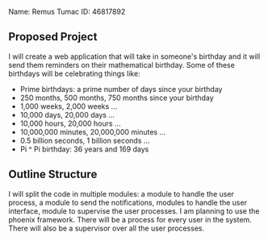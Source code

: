 Name: Remus Tumac           ID:   46817892

## Proposed Project

I will create a web application that will take in someone's birthday
and it will send them reminders on their mathematical birthday. Some of
these birthdays will be celebrating things like:
<br>
- Prime birthdays: a prime number of days since your birthday
- 250 months, 500 months, 750 months since your birthday
- 1,000 weeks, 2,000 weeks ...
- 10,000 days, 20,000 days ...
- 10,000 hours, 20,000 hours ...
- 10,000,000 minutes, 20,000,000 minutes ...
- 0.5 billion seconds, 1 billion seconds ...
- Pi ^ Pi birthday: 36 years and 169 days


## Outline Structure

I will split the code in multiple modules: a module to handle the user
process, a module to send the notifications, modules to handle the user
interface, module to supervise the user processes. I am planning to use the 
phoenix framework. There will be a process for every user in the system.
There will also be a supervisor over all the user processes.
